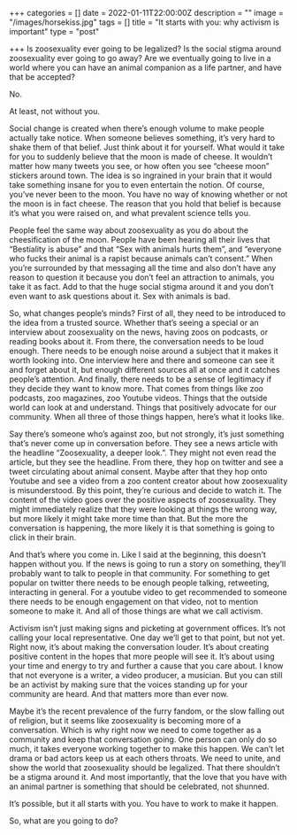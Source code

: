 +++
categories = []
date = 2022-01-11T22:00:00Z
description = ""
image = "/images/horsekiss.jpg"
tags = []
title = "It starts with you: why activism is important"
type = "post"

+++
Is zoosexuality ever going to be legalized? Is the social stigma around zoosexuality ever going to go away? Are we eventually going to live in a world where you can have an animal companion as a life partner, and have that be accepted?   
   
   
 No.   
   
   
 At least, not without you.   
   
   
 Social change is created when there’s enough volume to make people actually take notice. When someone believes something, it’s very hard to shake them of that belief. Just think about it for yourself. What would it take for you to suddenly believe that the moon is made of cheese. It wouldn’t matter how many tweets you see, or how often you see “cheese moon” stickers around town. The idea is so ingrained in your brain that it would take something insane for you to even entertain the notion. Of course, you’ve never been to the moon. You have no way of knowing whether or not the moon is in fact cheese. The reason that you hold that belief is because it’s what you were raised on, and what prevalent science tells you.   
   
 People feel the same way about zoosexuality as you do about the cheesification of the moon. People have been hearing all their lives that “Bestiality is abuse” and that “Sex with animals hurts them”, and “everyone who fucks their animal is a rapist because animals can’t consent.” When you’re surrounded by that messaging all the time and also don’t have any reason to question it because you don’t feel an attraction to animals, you take it as fact. Add to that the huge social stigma around it and you don’t even want to ask questions about it. Sex with animals is bad.   
   
 So, what changes people’s minds? First of all, they need to be introduced to the idea from a trusted source. Whether that’s seeing a special or an interview about zoosexuality on the news, having zoos on podcasts, or reading books about it. From there, the conversation needs to be loud enough. There needs to be enough noise around a subject that it makes it worth looking into. One interview here and there and someone can see it and forget about it, but enough different sources all at once and it catches people’s attention. And finally, there needs to be a sense of legitimacy if they decide they want to know more. That comes from things like zoo podcasts, zoo magazines, zoo Youtube videos. Things that the outside world can look at and understand. Things that positively advocate for our community. When all three of those things happen, here’s what it looks like.  
   
 Say there’s someone who’s against zoo, but not strongly, it’s just something that’s never come up in conversation before. They see a news article with the headline “Zoosexuality, a deeper look.”. They might not even read the article, but they see the headline. From there, they hop on twitter and see a tweet circulating about animal consent. Maybe after that they hop onto Youtube and see a video from a zoo content creator about how zoosexuality is misunderstood. By this point, they’re curious and decide to watch it. The content of the video goes over the positive aspects of zoosexuality. They might immediately realize that they were looking at things the wrong way, but more likely it might take more time than that. But the more the conversation is happening, the more likely it is that something is going to click in their brain.   
   
 And that’s where you come in. Like I said at the beginning, this doesn’t happen without you. If the news is going to run a story on something, they’ll probably want to talk to people in that community. For something to get popular on twitter there needs to be enough people talking, retweeting, interacting in general. For a youtube video to get recommended to someone there needs to be enough engagement on that video, not to mention someone to make it. And all of those things are what we call activism.   
   
 Activism isn’t just making signs and picketing at government offices. It’s not calling your local representative. One day we’ll get to that point, but not yet. Right now, it’s about making the conversation louder. It’s about creating positive content in the hopes that more people will see it. It’s about using your time and energy to try and further a cause that you care about. I know that not everyone is a writer, a video producer, a musician. But you can still be an activist by making sure that the voices standing up for your community are heard. And that matters more than ever now.  
   
 Maybe it’s the recent prevalence of the furry fandom, or the slow falling out of religion, but it seems like zoosexuality is becoming more of a conversation. Which is why right now we need to come together as a community and keep that conversation going. One person can only do so much, it takes everyone working together to make this happen. We can’t let drama or bad actors keep us at each others throats. We need to unite, and show the world that zoosexuality should be legalized. That there shouldn’t be a stigma around it. And most importantly, that the love that you have with an animal partner is something that should be celebrated, not shunned.   
   
   
 It’s possible, but it all starts with you. You have to work to make it happen.   
   
   
 So, what are you going to do?